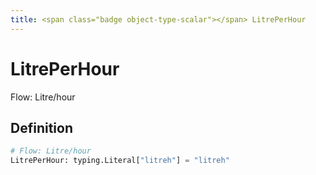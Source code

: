 ```yaml
---
title: <span class="badge object-type-scalar"></span> LitrePerHour
---
```

# <span class="badge object-type-scalar"></span> LitrePerHour

Flow: Litre/hour

## Definition

```python
# Flow: Litre/hour
LitrePerHour: typing.Literal["litreh"] = "litreh"
```
